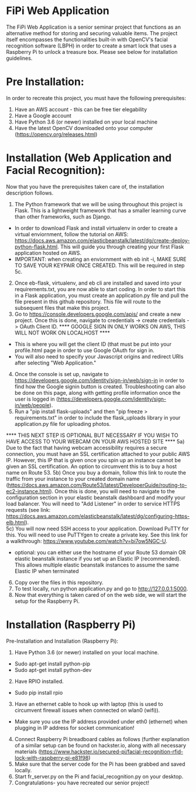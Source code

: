 # FiPi Web Application

The FiPi Web Application is a senior seminar project that functions as an alternative method for storing and securing valuable items.  The project itself encompasses the functionalities built-in with OpenCV's facial recognition software (LBPH) in order to create a smart lock that uses a Raspberry Pi to unlock a treasure box.  Please see below for installation guidelines.

# Pre Installation:

In order to recreate this project, you must have the following prerequisites:

1) Have an AWS account - this can be free tier elegability
2) Have a Google account
3) Have Python 3.6 (or newer) installed on your local machine
4) Have the latest OpenCV downloaded onto your computer (https://opencv.org/releases.html)

# Installation (Web Application and Facial Recognition):

Now that you have the prerequisites taken care of, the installation description follows.  

1) The Python framework that we will be using throughout this project is Flask.  This is a lightweight framework that has a smaller learning curve than other frameworks, such as Django.  
  - In order to download Flask and install virtualenv in order to create a virtual enviornment, follow the tutorial on AWS:           https://docs.aws.amazon.com/elasticbeanstalk/latest/dg/create-deploy-python-flask.html.  This will guide you through creating your first Flask application hosted on AWS.  
  - IMPORTANT: when creating an enviornment with eb init -i, MAKE SURE TO SAVE YOUR KEYPAIR ONCE CREATED.  This will be required in step 5c.
2) Once eb-flask, virtualenv, and eb cli are installed and saved into your requirements.txt, you are now able to start coding.  In order to start this in a Flask application, you must create an application.py file and pull the file present in this github repository.  This file will route to the subsequent files that make this project.  
3) Go to https://console.developers.google.com/apis/ and create a new project.  Once this is done, navigate to credentials -> create credentials -> OAuth Client ID.
**** GOOGLE SIGN IN ONLY WORKS ON AWS, THIS WILL NOT WORK ON LOCALHOST ****

  - This is where you will get the client ID (that must be put into your profile.html page in order to use Google OAuth for sign in.
  - You will also need to specify your Javascript origins and redirect URIs after selecting "Web Application."
4) Once the console is set up, navigate to https://developers.google.com/identity/sign-in/web/sign-in in order to find how the Google signin button is created.  Troubleshooting can also be done on this page, along with getting profile information once the user is logged in (https://developers.google.com/identity/sign-in/web/people).
5) Run a "pip install flask-uploads" and then "pip freeze > requirements.txt" in order to include the flask_uploads library in your application.py file for uploading photos.  

**** THIS NEXT STEP IS OPTIONAL BUT NECESSARY IF YOU WISH TO HAVE ACCESS TO YOUR WEBCAM ON YOUR AWS HOSTED SITE ****
5a) Due to the fact that having webcam accessibility requires a secure connection, you must have an SSL certification attached to your public AWS IP.  However, this IP that is given once you spin up an instance cannot be given an SSL certification.  An option to circumvent this is to buy a host name on Route 53.
5b) Once you buy a domain, follow this link to route the traffic from your instance to your created domain name (https://docs.aws.amazon.com/Route53/latest/DeveloperGuide/routing-to-ec2-instance.html).  Once this is done, you will need to navigate to the configuration section in your elastic beanstalk dashboard and modify your load balancer.  You will need to "Add Listener" in order to service HTTPS requests (see link: https://docs.aws.amazon.com/elasticbeanstalk/latest/dg/configuring-https-elb.html).  
5c) You will now need SSH access to your application.  Download PuTTY for this.  You will need to use PuTTYgen to create a private key.  See this link for a walkthrough: https://www.youtube.com/watch?v=bi7ow5NGC-U.
  - optional: you can either use the hostname of your Route 53 domain OR elastic beanstalk instance if you set up an Elastic IP (recommended).  This allows multiple elastic beanstalk instances to assume the same Elastic IP when terminated

6) Copy over the files in this repository.
7) To test locally, run python application.py and go to http://127.0.0.1:5000.
8) Now that everything is taken cared of on the web side, we will start the setup for the Raspberry Pi.

# Installation (Raspberry Pi)

Pre-Installation and Installation (Raspberry Pi):
1)	 Have Python 3.6 (or newer) installed on your local machine.
  -	Sudo apt-get install python-pip
  -	Sudo apt-get install python-dev
2)	Have RPIO installed.
  -	Sudo pip install rpio
3)	Have an ethernet cable to hook up with laptop (this is used to circumvent firewall issues when connected on wlan0 (wifi)).
  -	Make sure you use the IP address provided under eth0 (ethernet) when plugging in IP address for socket communication!
4)	Connect Raspberry Pi breadboard cables as follows (further explanation of a similar setup can be found on hackster.io, along with       all necessary materials (https://www.hackster.io/secured-pi/facial-recognition-rfid-lock-with-raspberry-pi-e81f98) 
5)	Make sure that the server code for the Pi has been grabbed and saved locally.
6)	Start fr_server.py on the Pi and facial_recognition.py on your desktop.
7)	Congratulations- you have recreated our senior project! 

